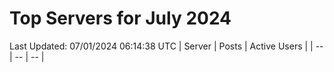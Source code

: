 # Top Servers for July 2024
Last Updated: 07/01/2024 06:14:38 UTC
| Server | Posts | Active Users |
| -- | -- | -- |
